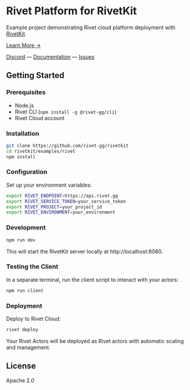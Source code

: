 # Rivet Platform for RivetKit

Example project demonstrating Rivet cloud platform deployment with [RivetKit](https://rivetkit.org).

[Learn More →](https://github.com/rivet-gg/rivetkit)

[Discord](https://rivet.gg/discord) — [Documentation](https://rivetkit.org) — [Issues](https://github.com/rivet-gg/rivetkit/issues)

## Getting Started

### Prerequisites

- Node.js
- Rivet CLI (`npm install -g @rivet-gg/cli`)
- Rivet Cloud account

### Installation

```sh
git clone https://github.com/rivet-gg/rivetkit
cd rivetkit/examples/rivet
npm install
```

### Configuration

Set up your environment variables:

```sh
export RIVET_ENDPOINT=https://api.rivet.gg
export RIVET_SERVICE_TOKEN=your_service_token
export RIVET_PROJECT=your_project_id
export RIVET_ENVIRONMENT=your_environment
```

### Development

```sh
npm run dev
```

This will start the RivetKit server locally at http://localhost:8080.

### Testing the Client

In a separate terminal, run the client script to interact with your actors:

```sh
npm run client
```

### Deployment

Deploy to Rivet Cloud:

```sh
rivet deploy
```

Your Rivet Actors will be deployed as Rivet actors with automatic scaling and management.

## License

Apache 2.0
